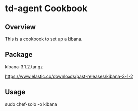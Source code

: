 td-agent Cookbook
=================

Overview
------------
This is a cookbook to set up a kibana.

Package
----------
kibana-3.1.2.tar.gz

https://www.elastic.co/downloads/past-releases/kibana-3-1-2


Usage
-----
sudo chef-solo -o kibana
